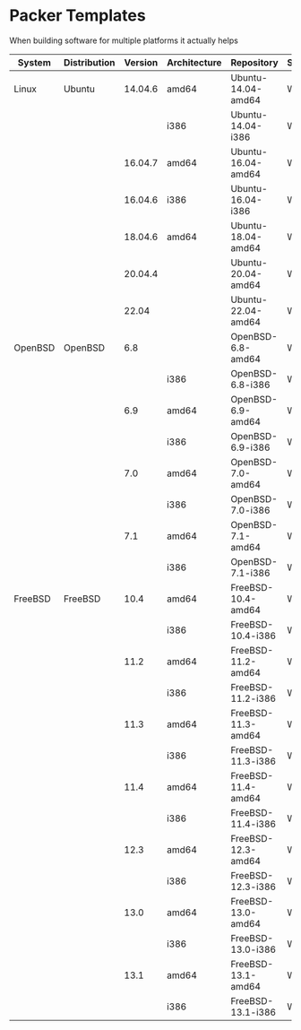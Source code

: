 # Packer Templates

When building software for multiple platforms it actually helps

| System  | Distribution | Version | Architecture | Repository         | Status |
|---------|--------------|---------|--------------|--------------------|--------|
| Linux   | Ubuntu       | 14.04.6 | amd64        | Ubuntu-14.04-amd64 | WIP    |
|         |              |         | i386         | Ubuntu-14.04-i386  | WIP    |
|         |              | 16.04.7 | amd64        | Ubuntu-16.04-amd64 | WIP    |
|         |              | 16.04.6 | i386         | Ubuntu-16.04-i386  | WIP    |
|         |              | 18.04.6 | amd64        | Ubuntu-18.04-amd64 | WIP    |
|         |              | 20.04.4 |              | Ubuntu-20.04-amd64 | WIP    |
|         |              | 22.04   |              | Ubuntu-22.04-amd64 | WIP    |
| OpenBSD | OpenBSD      | 6.8     |              | OpenBSD-6.8-amd64  | WIP    |
|         |              |         | i386         | OpenBSD-6.8-i386   | WIP    |
|         |              | 6.9     | amd64        | OpenBSD-6.9-amd64  | WIP    |
|         |              |         | i386         | OpenBSD-6.9-i386   | WIP    |
|         |              | 7.0     | amd64        | OpenBSD-7.0-amd64  | WIP    |
|         |              |         | i386         | OpenBSD-7.0-i386   | WIP    |
|         |              | 7.1     | amd64        | OpenBSD-7.1-amd64  | WIP    |
|         |              |         | i386         | OpenBSD-7.1-i386   | WIP    |
| FreeBSD | FreeBSD      | 10.4    | amd64        | FreeBSD-10.4-amd64 | WIP    |
|         |              |         | i386         | FreeBSD-10.4-i386  | WIP    |
|         |              | 11.2    | amd64        | FreeBSD-11.2-amd64 | WIP    |
|         |              |         | i386         | FreeBSD-11.2-i386  | WIP    |
|         |              | 11.3    | amd64        | FreeBSD-11.3-amd64 | WIP    |
|         |              |         | i386         | FreeBSD-11.3-i386  | WIP    |
|         |              | 11.4    | amd64        | FreeBSD-11.4-amd64 | WIP    |
|         |              |         | i386         | FreeBSD-11.4-i386  | WIP    |
|         |              | 12.3    | amd64        | FreeBSD-12.3-amd64 | WIP    |
|         |              |         | i386         | FreeBSD-12.3-i386  | WIP    |
|         |              | 13.0    | amd64        | FreeBSD-13.0-amd64 | WIP    |
|         |              |         | i386         | FreeBSD-13.0-i386  | WIP    |
|         |              | 13.1    | amd64        | FreeBSD-13.1-amd64 | WIP    |
|         |              |         | i386         | FreeBSD-13.1-i386  | WIP    |

